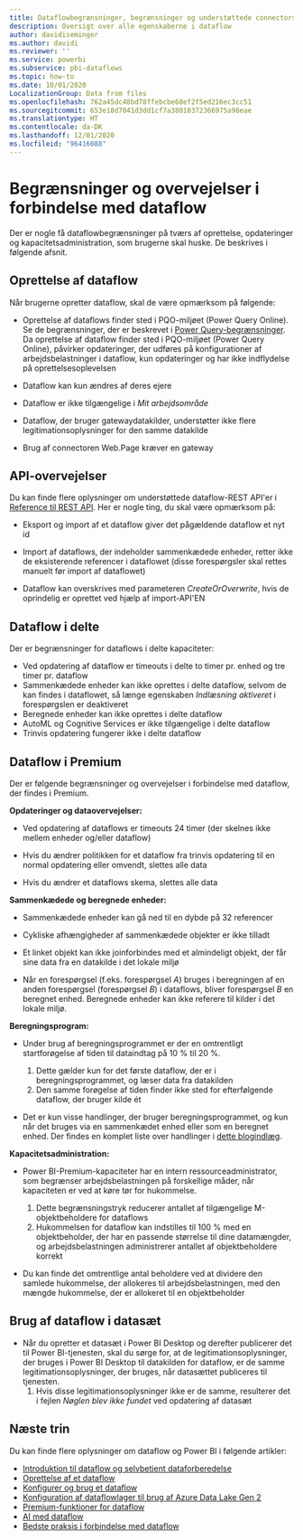 ```yaml
---
title: Dataflowbegrænsninger, begrænsninger og understøttede connectors og funktioner
description: Oversigt over alle egenskaberne i dataflow
author: davidiseminger
ms.author: davidi
ms.reviewer: ''
ms.service: powerbi
ms.subservice: pbi-dataflows
ms.topic: how-to
ms.date: 10/01/2020
LocalizationGroup: Data from files
ms.openlocfilehash: 762a45dc48bd78ffebcbe68ef2f5ed216ec3cc51
ms.sourcegitcommit: 653e18d7041d3dd1cf7a38010372366975a98eae
ms.translationtype: HT
ms.contentlocale: da-DK
ms.lasthandoff: 12/01/2020
ms.locfileid: "96416088"
---
```

# <a name="dataflows-limitations-and-considerations"></a>Begrænsninger og overvejelser i forbindelse med dataflow

Der er nogle få dataflowbegrænsninger på tværs af oprettelse, opdateringer og kapacitetsadministration, som brugerne skal huske. De beskrives i følgende afsnit.

## <a name="dataflow-authoring"></a>Oprettelse af dataflow

Når brugerne opretter dataflow, skal de være opmærksom på følgende:

* Oprettelse af dataflows finder sted i PQO-miljøet (Power Query Online). Se de begrænsninger, der er beskrevet i [Power Query-begrænsninger](/power-query/power-query-online-limits).
Da oprettelse af dataflow finder sted i PQO-miljøet (Power Query Online), påvirker opdateringer, der udføres på konfigurationer af arbejdsbelastninger i dataflow, kun opdateringer og har ikke indflydelse på oprettelsesoplevelsen

* Dataflow kan kun ændres af deres ejere

* Dataflow er ikke tilgængelige i *Mit arbejdsområde*

* Dataflow, der bruger gatewaydatakilder, understøtter ikke flere legitimationsoplysninger for den samme datakilde

* Brug af connectoren Web.Page kræver en gateway

## <a name="api-considerations"></a>API-overvejelser

Du kan finde flere oplysninger om understøttede dataflow-REST API'er i [Reference til REST API](/rest/api/power-bi/dataflows). Her er nogle ting, du skal være opmærksom på:

* Eksport og import af et dataflow giver det pågældende dataflow et nyt id

* Import af dataflows, der indeholder sammenkædede enheder, retter ikke de eksisterende referencer i dataflowet (disse forespørgsler skal rettes manuelt før import af dataflowet)

* Dataflow kan overskrives med parameteren *CreateOrOverwrite*, hvis de oprindelig er oprettet ved hjælp af import-API'EN

## <a name="dataflows-in-shared"></a>Dataflow i delte

Der er begrænsninger for dataflows i delte kapaciteter:

* Ved opdatering af dataflow er timeouts i delte to timer pr. enhed og tre timer pr. dataflow
* Sammenkædede enheder kan ikke oprettes i delte dataflow, selvom de kan findes i dataflowet, så længe egenskaben *Indlæsning aktiveret* i forespørgslen er deaktiveret
* Beregnede enheder kan ikke oprettes i delte dataflow
* AutoML og Cognitive Services er ikke tilgængelige i delte dataflow
* Trinvis opdatering fungerer ikke i delte dataflow

## <a name="dataflows-in-premium"></a>Dataflow i Premium

Der er følgende begrænsninger og overvejelser i forbindelse med dataflow, der findes i Premium.

**Opdateringer og dataovervejelser:**

* Ved opdatering af dataflows er timeouts 24 timer (der skelnes ikke mellem enheder og/eller dataflow)

* Hvis du ændrer politikken for et dataflow fra trinvis opdatering til en normal opdatering eller omvendt, slettes alle data

* Hvis du ændrer et dataflows skema, slettes alle data

**Sammenkædede og beregnede enheder:**

* Sammenkædede enheder kan gå ned til en dybde på 32 referencer

* Cykliske afhængigheder af sammenkædede objekter er ikke tilladt

* Et linket objekt kan ikke joinforbindes med et almindeligt objekt, der får sine data fra en datakilde i det lokale miljø

* Når en forespørgsel (f.eks. forespørgsel *A*) bruges i beregningen af en anden forespørgsel (forespørgsel *B*) i dataflows, bliver forespørgsel *B* en beregnet enhed. Beregnede enheder kan ikke referere til kilder i det lokale miljø.


**Beregningsprogram:**

* Under brug af beregningsprogrammet er der en omtrentligt startforøgelse af tiden til dataindtag på 10 % til 20 %.

  1. Dette gælder kun for det første dataflow, der er i beregningsprogrammet, og læser data fra datakilden
  2. Den samme forøgelse af tiden finder ikke sted for efterfølgende dataflow, der bruger kilde ét

* Det er kun visse handlinger, der bruger beregningsprogrammet, og kun når det bruges via en sammenkædet enhed eller som en beregnet enhed. Der findes en komplet liste over handlinger i [dette blogindlæg](http://petcu40.blogspot.com/2019/06/m-folding-in-enhanced-engine-of-power.html).


**Kapacitetsadministration:**

* Power BI-Premium-kapaciteter har en intern ressourceadministrator, som begrænser arbejdsbelastningen på forskellige måder, når kapaciteten er ved at køre tør for hukommelse.

  1. Dette begrænsningstryk reducerer antallet af tilgængelige M-objektbeholdere for dataflows
  2. Hukommelsen for dataflow kan indstilles til 100 % med en objektbeholder, der har en passende størrelse til dine datamængder, og arbejdsbelastningen administrerer antallet af objektbeholdere korrekt

* Du kan finde det omtrentlige antal beholdere ved at dividere den samlede hukommelse, der allokeres til arbejdsbelastningen, med den mængde hukommelse, der er allokeret til en objektbeholder

## <a name="dataflow-usage-in-datasets"></a>Brug af dataflow i datasæt

* Når du opretter et datasæt i Power BI Desktop og derefter publicerer det til Power BI-tjenesten, skal du sørge for, at de legitimationsoplysninger, der bruges i Power BI Desktop til datakilden for dataflow, er de samme legitimationsoplysninger, der bruges, når datasættet publiceres til tjenesten.
  1. Hvis disse legitimationsoplysninger ikke er de samme, resulterer det i fejlen *Nøglen blev ikke fundet* ved opdatering af datasæt

## <a name="next-steps"></a>Næste trin
Du kan finde flere oplysninger om dataflow og Power BI i følgende artikler:

* [Introduktion til dataflow og selvbetjent dataforberedelse](dataflows-introduction-self-service.md)
* [Oprettelse af et dataflow](dataflows-create.md)
* [Konfigurer og brug et dataflow](dataflows-configure-consume.md)
* [Konfiguration af dataflowlager til brug af Azure Data Lake Gen 2](dataflows-azure-data-lake-storage-integration.md)
* [Premium-funktioner for dataflow](dataflows-premium-features.md)
* [AI med dataflow](dataflows-machine-learning-integration.md)
* [Bedste praksis i forbindelse med dataflow](dataflows-best-practices.md)